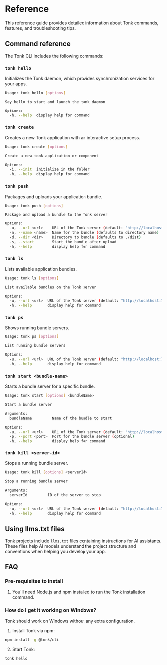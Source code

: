 # Reference

This reference guide provides detailed information about Tonk commands, features, and troubleshooting tips.

## Command reference

The Tonk CLI includes the following commands:

### `tonk hello`

Initializes the Tonk daemon, which provides synchronization services for your apps.

```bash
Usage: tonk hello [options]

Say hello to start and launch the tonk daemon

Options:
  -h, --help  display help for command
```

### `tonk create`

Creates a new Tonk application with an interactive setup process.

```bash
Usage: tonk create [options]

Create a new tonk application or component

Options:
  -i, --init  initialize in the folder
  -h, --help  display help for command
```

### `tonk push`

Packages and uploads your application bundle.

```bash
Usage: tonk push [options]

Package and upload a bundle to the Tonk server

Options:
  -u, --url <url>    URL of the Tonk server (default: "http://localhost:7777")
  -n, --name <name>  Name for the bundle (defaults to directory name)
  -d, --dir <dir>    Directory to bundle (defaults to ./dist)
  -s, --start        Start the bundle after upload
  -h, --help         display help for command
```

### `tonk ls`

Lists available application bundles.

```bash
Usage: tonk ls [options]

List available bundles on the Tonk server

Options:
  -u, --url <url>  URL of the Tonk server (default: "http://localhost:7777")
  -h, --help       display help for command
```

### `tonk ps`

Shows running bundle servers.

```bash
Usage: tonk ps [options]

List running bundle servers

Options:
  -u, --url <url>  URL of the Tonk server (default: "http://localhost:7777")
  -h, --help       display help for command
```

### `tonk start <bundle-name>`

Starts a bundle server for a specific bundle.

```bash
Usage: tonk start [options] <bundleName>

Start a bundle server

Arguments:
  bundleName         Name of the bundle to start

Options:
  -u, --url <url>    URL of the Tonk server (default: "http://localhost:7777")
  -p, --port <port>  Port for the bundle server (optional)
  -h, --help         display help for command
```

### `tonk kill <server-id>`

Stops a running bundle server.

```bash
Usage: tonk kill [options] <serverId>

Stop a running bundle server

Arguments:
  serverId         ID of the server to stop

Options:
  -u, --url <url>  URL of the Tonk server (default: "http://localhost:7777")
  -h, --help       display help for command
```

## Using llms.txt files

Tonk projects include `llms.txt` files containing instructions for AI assistants. These files help AI models understand the project structure and conventions when helping you develop your app.

## FAQ

### Pre-requisites to install

1. You'll need Node.js and npm installed to run the Tonk installation command.

### How do I get it working on Windows?

Tonk should work on Windows without any extra configuration.

1. Install Tonk via npm:

```bash
npm install -g @tonk/cli
```

2. Start Tonk:

```bash
tonk hello
```
